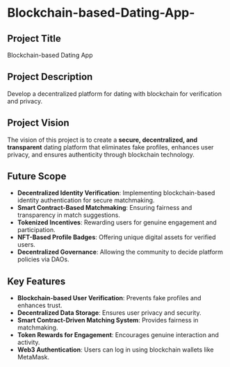 # Blockchain-based-Dating-App-

## Project Title
Blockchain-based Dating App

## Project Description
Develop a decentralized platform for dating with blockchain for verification and privacy.

## Project Vision
The vision of this project is to create a **secure, decentralized, and transparent** dating platform that eliminates fake profiles, enhances user privacy, and ensures authenticity through blockchain technology.

## Future Scope
- **Decentralized Identity Verification**: Implementing blockchain-based identity authentication for secure matchmaking.
- **Smart Contract-Based Matchmaking**: Ensuring fairness and transparency in match suggestions.
- **Tokenized Incentives**: Rewarding users for genuine engagement and participation.
- **NFT-Based Profile Badges**: Offering unique digital assets for verified users.
- **Decentralized Governance**: Allowing the community to decide platform policies via DAOs.

## Key Features
- **Blockchain-based User Verification**: Prevents fake profiles and enhances trust.
- **Decentralized Data Storage**: Ensures user privacy and security.
- **Smart Contract-Driven Matching System**: Provides fairness in matchmaking.
- **Token Rewards for Engagement**: Encourages genuine interaction and activity.
- **Web3 Authentication**: Users can log in using blockchain wallets like MetaMask.
